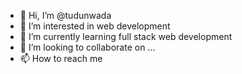- 👋 Hi, I’m @tudunwada
- 👀 I’m interested in web development
- 🌱 I’m currently learning full stack web development
- 💞️ I’m looking to collaborate on ...
- 📫 How to reach me 

<!---
tudunwada/tudunwada is a ✨ special ✨ repository because its `README.md` (this file) appears on your GitHub profile.
You can click the Preview link to take a look at your changes.
--->

